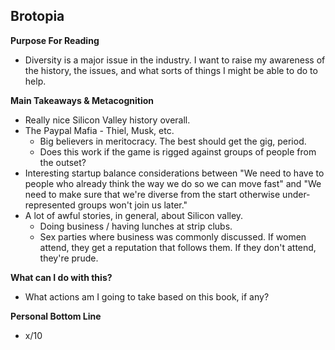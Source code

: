 
## Brotopia

**Purpose For Reading**
- Diversity is a major issue in the industry. I want to raise my awareness of the history, the issues, and what sorts of things I might be able to do to help.
 
**Main Takeaways & Metacognition**
- Really nice Silicon Valley history overall.
- The Paypal Mafia - Thiel, Musk, etc. 
	- Big believers in meritocracy. The best should get the gig, period. 
	- Does this work if the game is rigged against groups of people from the outset?
- Interesting startup balance considerations between "We need to have to people who already think the way we do so we can move fast" and "We need to make sure that we're diverse from the start otherwise under-represented groups won't join us later."
- A lot of awful stories, in general, about Silicon valley.
	- Doing business / having lunches at strip clubs.
	- Sex parties where business was commonly discussed. If women attend, they get a reputation that follows them. If they don't attend, they're prude.

**What can I do with this?**
- What actions am I going to take based on this book, if any?

**Personal Bottom Line**
- x/10
<!--stackedit_data:
eyJoaXN0b3J5IjpbLTE0NDY2MDk0MjcsLTE4OTg5Nzc2MTZdfQ
==
-->